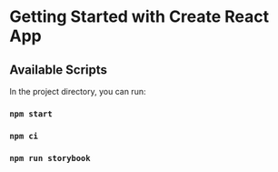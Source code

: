 # Getting Started with Create React App

## Available Scripts

In the project directory, you can run:

### `npm start`

### `npm ci`

### `npm run storybook`


